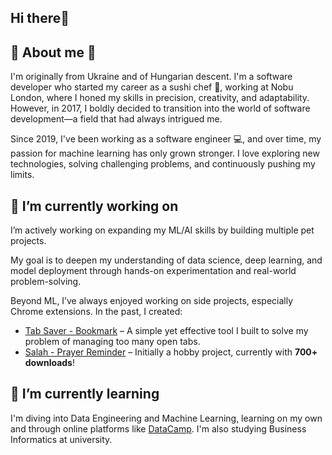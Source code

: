 ## Hi there👋

## 🙋 About me 🍙

I'm originally from Ukraine and of Hungarian descent. I'm a software developer who started my career as a sushi chef 🍣, working at Nobu London, where I honed my skills in precision, creativity, and adaptability.
However, in 2017, I boldly decided to transition into the world of software development—a field that had always intrigued me.

Since 2019, I've been working as a software engineer 💻, and over time, my passion for machine learning has only grown stronger. I love exploring new technologies, solving challenging problems, and continuously pushing my limits.

<!-- ![hungarian flag](assets/hu2.png)
![ukrainian flag](assets/ua2.png)-->

## 🚀 I’m currently working on

I’m actively working on expanding my ML/AI skills by building multiple pet projects. <!-- , which you can check out in my [portfolio](). -->

My goal is to deepen my understanding of data science, deep learning, and model deployment through hands-on experimentation and real-world problem-solving.

Beyond ML, I’ve always enjoyed working on side projects, especially Chrome extensions. In the past, I created:

- [Tab Saver - Bookmark](https://chromewebstore.google.com/detail/tab-saver-bookmark/akoelkdffpbphokikhegnneomleldhfo?authuser=0&hl=hu) – A simple yet effective tool I built to solve my problem of managing too many open tabs.
- [Salah - Prayer Reminder](https://chromewebstore.google.com/detail/salah-prayer-reminder/eglgbgmahngnflijjdhghhdbflgdceif?authuser=0&hl=hu) – Initially a hobby project, currently with **700+ downloads**!

<!--
[![tab_saver](assets/tab3.png)](https://chromewebstore.google.com/detail/tab-saver-bookmark/akoelkdffpbphokikhegnneomleldhfo?authuser=0&hl=hu)
[![salah](assets/salah3.png)](https://chromewebstore.google.com/detail/salah-prayer-reminder/eglgbgmahngnflijjdhghhdbflgdceif?authuser=0&hl=hu)
-->
## 🌱 I’m currently learning

I'm diving into Data Engineering and Machine Learning, learning on my own and through online platforms like [DataCamp](https://www.datacamp.com/portfolio/danielszakacsit).
I'm also studying Business Informatics at university.

<!--## ♟️ Hobby 
In my free time, I enjoy playing chess as a hobby.
Feel free to challenge me on [Chess.com!](https://www.chess.com/member/daniel_szh)

<!--As a hobby, I love learning languages—currently German and Russian. -->
<!-- I’ve even passed the [HSK2](https://www.chinesetest.cn/HSK) exam in Chinese! ⭐ -->

<!-- [![chinese flag](assets/cn4.png)](https://www.chinesetest.cn/HSK) -->
<!-- Icons are from here: https://www.freepik.com/search?format=search&iconType=standard&last_filter=query&last_value=russia&query=russia&type=icon -->
<!--[![austria flag](assets/a2.png)](https://www.duolingo.com/profile/DanielSoka1)-->
<!--[![russian flag](assets/ru3.png)](https://www.duolingo.com/profile/DanielSoka1)-->

<!--## 📈 GitHub Stats 
<p><img align="left" src="https://github-readme-stats.vercel.app/api/top-langs?username=danielszakacs&show_icons=true&locale=en&layout=compact&theme=tokyonight" alt="danielszakacs" /></p>-->


<!--<p><img align="center" src="https://github-readme-streak-stats.herokuapp.com/?user=danielszakacs&&theme=tokyonight" alt="danielszakacs" /></p>-->

<!-- <p>&nbsp;<img align="center" src="https://github-readme-stats.vercel.app/api?username=danielszakacs&show_icons=true&locale=en&theme=tokyonight" alt="danielszakacs" /></p> -->

<!-- ![russian flag](assets/ru2.png) -->

<!--
**DanielSzakacs/danielszakacs** is a ✨ _special_ ✨ repository because its `README.md` (this file) appears on your GitHub profile.

Here are some ideas to get you started:

- 🔭 I’m currently working on ...
- 🌱 I’m currently learning ...
- 👯 I’m looking to collaborate on ...
- 🤔 I’m looking for help with ...
- 💬 Ask me about ...
- 📫 How to reach me: ...
- 😄 Pronouns: ...
- ⚡ Fun fact: ...
-->
